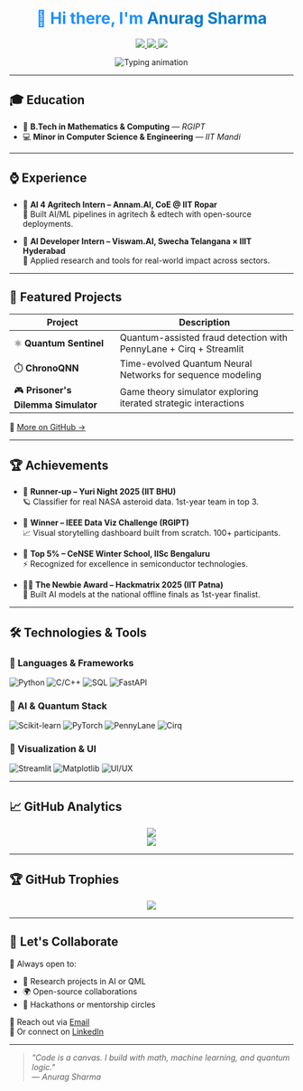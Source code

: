 <!-- GitHub README START -->

<h1 align="center" style="color:#1E90FF;">
  👋 Hi there, I'm <span style="color:#007ACC;">Anurag Sharma</span>
</h1>

<p align="center">
  <a href="https://www.linkedin.com/in/anurag-sharma-362664240/">
    <img src="https://img.shields.io/badge/LinkedIn-0077B5?style=for-the-badge&logo=linkedin&logoColor=white" />
  </a>
  <a href="https://github.com/silverballz">
    <img src="https://img.shields.io/badge/GitHub-181717?style=for-the-badge&logo=github&logoColor=white" />
  </a>
  <a href="mailto:anuragmessi5@gmail.com">
    <img src="https://img.shields.io/badge/Gmail-D14836?style=for-the-badge&logo=gmail&logoColor=white" />
  </a>
</p>

<div align="center">
  <img src="https://readme-typing-svg.herokuapp.com?font=Fira+Code&weight=500&pause=1000&color=1E90FF&center=true&vCenter=true&width=800&lines=Quantum+%2B+AI+Researcher;Open+Source+Contributor;AI+%7C+ML+%7C+QML+Developer;Scientific+Computing+Enthusiast" alt="Typing animation" />
</div>

---

## 🎓 Education

- 🧮 **B.Tech in Mathematics & Computing** — *RGIPT*
- 💻 **Minor in Computer Science & Engineering** — *IIT Mandi*

---

## ⌚️ Experience

- 🧠 **AI 4 Agritech Intern – Annam.AI, CoE @ IIT Ropar**  
  🤖 Built AI/ML pipelines in agritech & edtech with open-source deployments.

- 🧪 **AI Developer Intern – Viswam.AI, Swecha Telangana × IIIT Hyderabad**  
  🌱 Applied research and tools for real-world impact across sectors.

---

## 🚀 Featured Projects

| Project | Description |
|--------|-------------|
| ⚛️ **Quantum Sentinel** | Quantum-assisted fraud detection with PennyLane + Cirq + Streamlit |
| ⏱️ **ChronoQNN** | Time-evolved Quantum Neural Networks for sequence modeling |
| 🎮 **Prisoner's Dilemma Simulator** | Game theory simulator exploring iterated strategic interactions |

🔗 [More on GitHub →](https://github.com/silverballz)

---

## 🏆 Achievements

- 🥈 **Runner-up – Yuri Night 2025 (IIT BHU)**  
  🪐 Classifier for real NASA asteroid data. 1st-year team in top 3.

- 🥇 **Winner – IEEE Data Viz Challenge (RGIPT)**  
  📈 Visual storytelling dashboard built from scratch. 100+ participants.

- 🧠 **Top 5% – CeNSE Winter School, IISc Bengaluru**  
  ⚡ Recognized for excellence in semiconductor technologies.

- 🧑‍💻 **The Newbie Award – Hackmatrix 2025 (IIT Patna)**  
  🚀 Built AI models at the national offline finals as 1st-year finalist.

---

## 🛠️ Technologies & Tools

### 🔹 Languages & Frameworks
![Python](https://img.shields.io/badge/Python-1E90FF?style=flat&logo=python&logoColor=white)
![C/C++](https://img.shields.io/badge/C/C++-4682B4?style=flat&logo=c&logoColor=white)
![SQL](https://img.shields.io/badge/SQL-4169E1?style=flat&logo=mysql&logoColor=white)
![FastAPI](https://img.shields.io/badge/FastAPI-1E4E4E?style=flat&logo=fastapi&logoColor=white)

### 🔹 AI & Quantum Stack
![Scikit-learn](https://img.shields.io/badge/Scikit--learn-1E90FF?style=flat&logo=scikit-learn&logoColor=white)
![PyTorch](https://img.shields.io/badge/PyTorch-6495ED?style=flat&logo=pytorch&logoColor=white)
![PennyLane](https://img.shields.io/badge/PennyLane-3F00FF?style=flat&logo=python&logoColor=white)
![Cirq](https://img.shields.io/badge/Cirq-00BFFF?style=flat&logo=google&logoColor=white)

### 🔹 Visualization & UI
![Streamlit](https://img.shields.io/badge/Streamlit-1E90FF?style=flat&logo=streamlit&logoColor=white)
![Matplotlib](https://img.shields.io/badge/Matplotlib-007ACC?style=flat&logo=plotly&logoColor=white)
![UI/UX](https://img.shields.io/badge/UI/UX-0000CD?style=flat&logo=figma&logoColor=white)

---

## 📈 GitHub Analytics

<div align="center">
  <img src="https://github-readme-stats.vercel.app/api?username=silverballz&show_icons=true&theme=tokyonight&bg_color=00000000" />
  <br/>
  <img src="https://github-readme-stats.vercel.app/api/top-langs/?username=silverballz&layout=compact&theme=tokyonight&bg_color=00000000" />
</div>

---

## 🏆 GitHub Trophies

<div align="center">
  <img src="https://github-profile-trophy.vercel.app/?username=silverballz&theme=algolia&margin-w=15&no-frame=true&row=1&column=7" />
</div>

---

## 🤝 Let's Collaborate

💬 Always open to:
- 🧪 Research projects in AI or QML
- 🌍 Open-source collaborations
- 🚀 Hackathons or mentorship circles

📧 Reach out via [Email](mailto:anuragmessi5@gmail.com)  
🔗 Or connect on [LinkedIn](https://www.linkedin.com/in/anurag-sharma-362664240/)

---

> _"Code is a canvas. I build with math, machine learning, and quantum logic."_  
> — *Anurag Sharma*

<!-- GitHub README END -->

